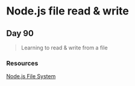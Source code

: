 # Node.js file read & write

## Day 90

> Learning to read & write from a file

### Resources

[Node.js File System](https://nodejs.org/api/fs.html)
